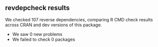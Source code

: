 ## revdepcheck results

We checked 107 reverse dependencies, comparing R CMD check results across CRAN and dev versions of this package.

 * We saw 0 new problems
 * We failed to check 0 packages

